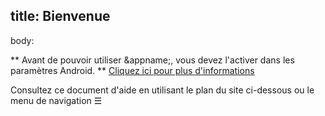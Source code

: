 title: Bienvenue
---
body:

** Avant de pouvoir utiliser &appname;, vous devez l'activer dans les paramètres Android. **
[Cliquez ici pour plus d'informations](/setup)

Consultez ce document d'aide en utilisant le plan du site ci-dessous ou le menu de navigation ☰

